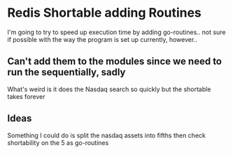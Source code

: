 # Redis Shortable adding Routines
I'm going to try to speed up execution time by adding go-routines.. not sure if possible with the way the program is set up currently, however..

## Can't add them to the modules since we need to run the sequentially, sadly
What's weird is it does the Nasdaq search so quickly but the shortable takes forever

## Ideas
Something I could do is split the nasdaq assets into fifths then check shortability on the 5 as go-routines